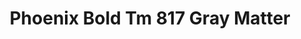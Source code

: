 ---
title: Phoenix Bold Tm 817 Gray Matter
designer: To Market
image_primary: img/TM817%20GRAY%20MATTER.jpg
href: https://www.tomkt.com/atmosphere-phoenix-swatches
description: "Straight%20Edge%20Tile%3A%2038%22%20x%2038%22%20Interlocking%20Tile%3A%2037%22%20x%2037%22"
tags: 
  - to-market
  - rubber-flooring-phoenix
category: rubber-flooring-phoenix
subtitle: 
manufacturer: ToMarket
slug: /manufacturers/to-market/rubber-flooring-phoenix/to-market-phoenix-bold-tm-817-gray-matter
---